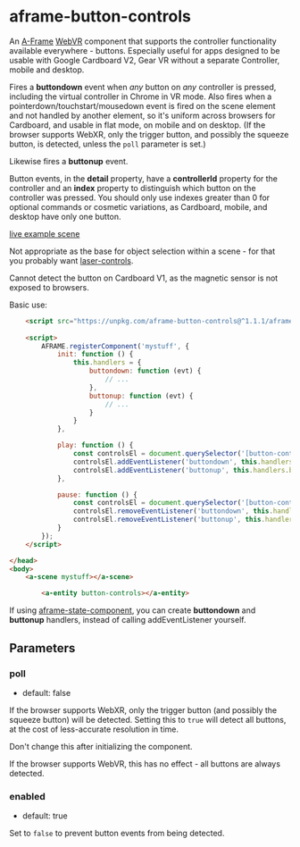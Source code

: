 aframe-button-controls
===

An [A-Frame](https://aframe.io) [WebVR](https://webvr.info/) component that supports the controller functionality
available everywhere - buttons.  Especially useful for apps designed to be usable with Google Cardboard V2, Gear VR
without a separate Controller, mobile and desktop.

Fires a **buttondown** event when *any* button on *any* controller is pressed, including the virtual controller in
Chrome in VR mode. Also fires when a pointerdown/touchstart/mousedown event is fired on the scene element and 
not handled by another element,
so it's uniform across browsers for Cardboard, and usable in flat mode, 
on mobile and on desktop.
(If the browser supports WebXR, only the trigger button, and possibly the squeeze button, is detected,
unless the `poll` parameter is set.)

Likewise fires a **buttonup** event.

Button events, in the **detail** property, have a **controllerId** property for the controller 
and an **index** property to distinguish which button on the controller was pressed.
You should only use indexes greater than 0 for optional commands
or cosmetic variations,
as Cardboard, mobile, and desktop have only one button.

[live example scene](https://dougreeder.github.io/aframe-button-controls/example.html)

Not appropriate as the base for object selection within a scene - for that you probably want 
[laser-controls](https://aframe.io/docs/0.8.0/components/laser-controls.html#sidebar).
 
Cannot detect the button on Cardboard V1, as the magnetic sensor is not exposed to browsers.

Basic use:
```html
	<script src="https://unpkg.com/aframe-button-controls@^1.1.1/aframe-button-controls.js"></script>
	
	<script>
		AFRAME.registerComponent('mystuff', {
            init: function () {
                this.handlers = {
                    buttondown: function (evt) {
                        // ...
                    },
                    buttonup: function (evt) {
                        // ...
                    }
                }
            },

            play: function () {
                const controlsEl = document.querySelector('[button-controls]');
                controlsEl.addEventListener('buttondown', this.handlers.buttondown);
                controlsEl.addEventListener('buttonup', this.handlers.buttonup);
            },

            pause: function () {
                const controlsEl = document.querySelector('[button-controls]');
                controlsEl.removeEventListener('buttondown', this.handlers.buttondown);
                controlsEl.removeEventListener('buttonup', this.handlers.buttonup);
            }
        });
	</script>

</head>
<body>
	<a-scene mystuff></a-scene>

		<a-entity button-controls></a-entity>
```

If using [aframe-state-component](https://www.npmjs.com/package/aframe-state-component),
you can create **buttondown** and **buttonup** handlers, instead of calling addEventListener yourself.


Parameters
---

### poll
* default: false

If the browser supports WebXR, only the trigger button (and possibly the squeeze button) will be detected.
Setting this to `true` will detect all buttons, at the cost of less-accurate resolution in time.

Don't change this after initializing the component.

If the browser supports WebVR, this has no effect - all buttons are always detected.


### enabled
* default: true

Set to `false` to prevent button events from being detected.

